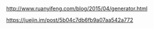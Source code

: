 http://www.ruanyifeng.com/blog/2015/04/generator.html

https://juejin.im/post/5b04c7db6fb9a07aa542a772